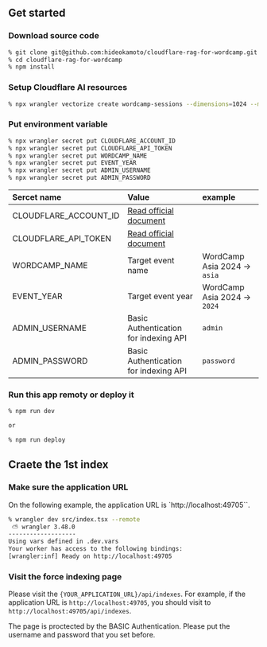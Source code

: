 ## Get started

### Download source code

```bash
% git clone git@github.com:hideokamoto/cloudflare-rag-for-wordcamp.git
% cd cloudflare-rag-for-wordcamp
% npm install
```

### Setup Cloudflare AI resources

```bash
% npx wrangler vectorize create wordcamp-sessions --dimensions=1024 --metric=cosine
```

### Put environment variable

```bash
% npx wrangler secret put CLOUDFLARE_ACCOUNT_ID
% npx wrangler secret put CLOUDFLARE_API_TOKEN
% npx wrangler secret put WORDCAMP_NAME
% npx wrangler secret put EVENT_YEAR
% npx wrangler secret put ADMIN_USERNAME
% npx wrangler secret put ADMIN_PASSWORD
```

|Sercet name|Value|example|
|:--|:--|:--|
|CLOUDFLARE_ACCOUNT_ID|[Read official document](https://developers.cloudflare.com/workers-ai/get-started/rest-api/)||
|CLOUDFLARE_API_TOKEN|[Read official document](https://developers.cloudflare.com/workers-ai/get-started/rest-api/)||
|WORDCAMP_NAME|Target event name|WordCamp Asia 2024 -> `asia`|
|EVENT_YEAR|Target event year|WordCamp Asia 2024 -> `2024`|
|ADMIN_USERNAME|Basic Authentication for indexing API|`admin`|
|ADMIN_PASSWORD|Basic Authentication for indexing API|`password`|


### Run this app remoty or deploy it

```bash
% npm run dev

or

% npm run deploy
```

## Craete the 1st index

### Make sure the application URL

On the following example, the application URL is `http://localhost:49705``.
```bash
% wrangler dev src/index.tsx --remote
 ⛅️ wrangler 3.48.0
-------------------
Using vars defined in .dev.vars
Your worker has access to the following bindings:
[wrangler:inf] Ready on http://localhost:49705
```

### Visit the force indexing page

Please visit the `{YOUR_APPLICATION_URL}/api/indexes`.
For example, if the application URL is `http://localhost:49705`, you should visit to `http://localhost:49705/api/indexes`.

The page is proctected by the BASIC Authentication. Please put the username and password that you set before.
